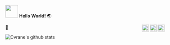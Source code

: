<img src="Cvrane/Hi.gif" width="40px"></h2> **Hello World!** :earth_asia: 


<a href="https://github.com/Cvrane">
  <img align="right" alt="Chinmayee's Github" width="22px" src="https://cdn.jsdelivr.net/npm/simple-icons@v3/icons/github.svg" />
</a>
<a href="https://www.linkedin.com/in/chinmayee-rane/">
  <img align="right" alt="Chinmayee's Linkdein" width="22px" src="https://cdn.jsdelivr.net/npm/simple-icons@v3/icons/linkedin.svg" />
</a>

<a href="mailto:ramechinmayee92@gmail.com">
  <img align="right" alt="My Email" width="22px" src="https://cdn.jsdelivr.net/npm/simple-icons@3.4.1/icons/gmail.svg" />
</a>

:dancer: 

![Cvrane's github stats](https://github-readme-stats.vercel.app/api?username=Cvrane&theme=dracula&show_icons=true)

<!--
**Cvrane/Cvrane** is a ✨ _special_ ✨ repository because its `README.md` (this file) appears on your GitHub profile.

Here are some ideas to get you started:

- 🔭 I’m currently working on ...
- 🌱 I’m currently learning ...
- 👯 I’m looking to collaborate on ...
- 🤔 I’m looking for help with ...
- 💬 Ask me about ...
- 📫 How to reach me: ...
- 😄 Pronouns: ...
- ⚡ Fun fact: ...
-->
